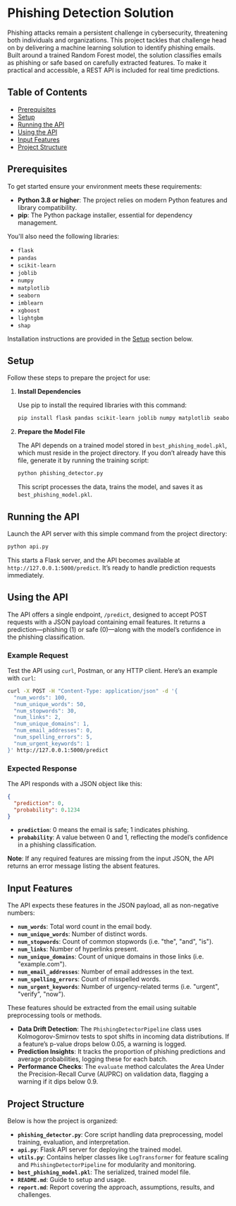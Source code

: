 # Phishing Detection Solution

Phishing attacks remain a persistent challenge in cybersecurity, threatening both individuals and organizations. This project tackles that challenge head on by delivering a machine learning solution to identify phishing emails. Built around a trained Random Forest model, the solution classifies emails as phishing or safe based on carefully extracted features. To make it practical and accessible, a REST API is included for real time predictions.

## Table of Contents

- [Prerequisites](#prerequisites)
- [Setup](#setup)
- [Running the API](#running-the-api)
- [Using the API](#using-the-api)
- [Input Features](#input-features)
- [Project Structure](#project-structure)

## Prerequisites

To get started ensure your environment meets these requirements:

- **Python 3.8 or higher**: The project relies on modern Python features and library compatibility.
- **pip**: The Python package installer, essential for dependency management.

You'll also need the following libraries:

- `flask`
- `pandas`
- `scikit-learn`
- `joblib`
- `numpy`
- `matplotlib`
- `seaborn`
- `imblearn`
- `xgboost`
- `lightgbm`
- `shap`

Installation instructions are provided in the [Setup](#setup) section below.

## Setup

Follow these steps to prepare the project for use:

1. **Install Dependencies**

   Use pip to install the required libraries with this command:

   ```bash
   pip install flask pandas scikit-learn joblib numpy matplotlib seaborn imblearn xgboost lightgbm shap
   ```

2. **Prepare the Model File**

   The API depends on a trained model stored in `best_phishing_model.pkl`, which must reside in the project directory. If you don’t already have this file, generate it by running the training script:

   ```bash
   python phishing_detector.py
   ```

   This script processes the data, trains the model, and saves it as `best_phishing_model.pkl`.

## Running the API

Launch the API server with this simple command from the project directory:

```bash
python api.py
```

This starts a Flask server, and the API becomes available at `http://127.0.0.1:5000/predict`. It’s ready to handle prediction requests immediately.

## Using the API

The API offers a single endpoint, `/predict`, designed to accept POST requests with a JSON payload containing email features. It returns a prediction—phishing (1) or safe (0)—along with the model’s confidence in the phishing classification.

### Example Request

Test the API using `curl`, Postman, or any HTTP client. Here’s an example with `curl`:

```bash
curl -X POST -H "Content-Type: application/json" -d '{
  "num_words": 100,
  "num_unique_words": 50,
  "num_stopwords": 30,
  "num_links": 2,
  "num_unique_domains": 1,
  "num_email_addresses": 0,
  "num_spelling_errors": 5,
  "num_urgent_keywords": 1
}' http://127.0.0.1:5000/predict
```

### Expected Response

The API responds with a JSON object like this:

```json
{
  "prediction": 0,
  "probability": 0.1234
}
```

- **`prediction`**: 0 means the email is safe; 1 indicates phishing.
- **`probability`**: A value between 0 and 1, reflecting the model’s confidence in a phishing classification.

**Note**: If any required features are missing from the input JSON, the API returns an error message listing the absent features.

## Input Features

The API expects these features in the JSON payload, all as non-negative numbers:

- **`num_words`**: Total word count in the email body.
- **`num_unique_words`**: Number of distinct words.
- **`num_stopwords`**: Count of common stopwords (i.e. "the", "and", "is").
- **`num_links`**: Number of hyperlinks present.
- **`num_unique_domains`**: Count of unique domains in those links (i.e. "example.com").
- **`num_email_addresses`**: Number of email addresses in the text.
- **`num_spelling_errors`**: Count of misspelled words.
- **`num_urgent_keywords`**: Number of urgency-related terms (i.e. "urgent", "verify", "now").

These features should be extracted from the email using suitable preprocessing tools or methods.

- **Data Drift Detection**: The `PhishingDetectorPipeline` class uses Kolmogorov-Smirnov tests to spot shifts in incoming data distributions. If a feature’s p-value drops below 0.05, a warning is logged.
- **Prediction Insights**: It tracks the proportion of phishing predictions and average probabilities, logging these for each batch.
- **Performance Checks**: The `evaluate` method calculates the Area Under the Precision-Recall Curve (AUPRC) on validation data, flagging a warning if it dips below 0.9.

## Project Structure

Below is how the project is organized:

- **`phishing_detector.py`**: Core script handling data preprocessing, model training, evaluation, and interpretation.
- **`api.py`**: Flask API server for deploying the trained model.
- **`utils.py`**: Contains helper classes like `LogTransformer` for feature scaling and `PhishingDetectorPipeline` for modularity and monitoring.
- **`best_phishing_model.pkl`**: The serialized, trained model file.
- **`README.md`**: Guide to setup and usage.
- **`report.md`**: Report covering the approach, assumptions, results, and challenges.